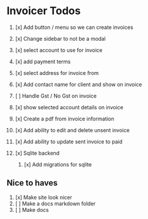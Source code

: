 # Invoicer Todos

1. [x] Add button / menu so we can create invoices
2. [x] Change sidebar to not be a modal
3. [x] select account to use for invoice
4. [x] add payment terms
5. [x] select address for invoice from 
6. [x] Add contact name for client and show on invoice
7. [ ] Handle Gst / No Gst on invoice 
8. [x] show selected account details on invoice
9. [x] Create a pdf from invoice information

11. [x] Add ability to edit and delete unsent invoice
12. [x] Add ability to update sent invoice to paid
13. [x] Sqlite backend
    1. [x] Add migrations for sqlite

## Nice to haves
1. [x] Make site look nicer
2. [ ] Make a docs markdown folder
3. [ ] Make docs


